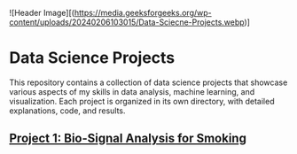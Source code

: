 ![Header Image][(https://media.geeksforgeeks.org/wp-content/uploads/20240206103015/Data-Sciecne-Projects.webp)]
# Data Science Projects
This repository contains a collection of data science projects that showcase various aspects of my skills in data analysis, machine learning, and visualization. Each project is organized in its own directory, with detailed explanations, code, and results.
## [Project 1: Bio-Signal Analysis for Smoking](https://github.com/Vivek-Harisree/Data-Science-Projects/tree/main/Bio-Signal%20Analysis%20for%20%20Smoking)
